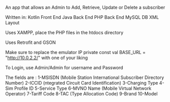 An app that allows an Admin to Add, Retrieve, Update or Delete a subscriber

Written in:
Kotlin Front End
Java Back End
PHP Back End
MySQL DB
XML Layout

Uses XAMPP, place the PHP files in the htdocs directory

Uses Retrofit and GSON

Make sure to replace the emulator IP private const val BASE_URL = "http://10.0.2.2/" with one of your liking

To Login, use Admin/Admin for username and Password

The fields are :
1-MSISDN (Mobile Station International Subscriber Directory Number)
2-ICCID (ntegrated Circuit Card Identification)
3-Charging Type
4-Sim Profile ID
5-Service Type
6-MVNO Name (Mobile Virtual Network Operator)
7-Tariff Code
8-TAC (Type Allocation Code)
9-Brand
10-Model

